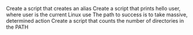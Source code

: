 Create a script that creates an alias
Create a script that prints hello user, where user is the current Linux use
The path to success is to take massive, determined action
Create a script that counts the number of directories in the PATH
